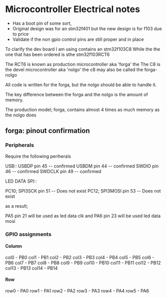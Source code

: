 # Microcontroller Electrical notes

- Has a boot pin of some sort,
- Original design was for an stm32f401 but the new design is for f103 due to price
- Validate if the non gpio control pins are still proper and in place

To clarify the dev board I am using contains an stm32f103C8 While the the one that has been ordered
is sthe stm32f103RCT6

The RCT6 is known as production microcontroller aka 'forga'
the The C8 is the devel microcontroller aka 'nolgo' the c8 may also be called the forga-nolgo

All code is written for the forga, but the nolgo should be able to handle it.

The key difference between the forga and the nolgo is the amount of memory.

The production model; forga, contains almost 4 times as much memory as the nolgo does

## forga: pinout confirmation

### Peripherals
Require the following periherals

USB::
USBDP pin 45 -- confirmed
USBDM pin 44 -- confirmed
SWDIO pin 46 -- confirmed
SWDCLK pin 49 -- confirmed

LED DATA SPI::

PC10; SPI3SCK pin 51 -- Does not exist
PC12; SPI3MOSI pin 53 -- Does not exist

as a result;

PA5 pin 21 will be used as led data clk and 
PA6 pin 23 will be used led data mosi


### GPIO assignments

#### Column
col0  - PB0 
col1  - PB1 
col2  - PB2 
col3  - PB3 
col4  - PB4 
col5  - PB5 
col6  - PB6 
col7  - PB7 
col8  - PB8 
col9  - PB9 
col10 - PB10
col11 - PB11
col12 - PB12
col13 - PB13
col14 - PB14

#### Row 
row0  - PA0
row1  - PA1
row2  - PA2
row3  - PA3
row4  - PA4
row5  - PA6

